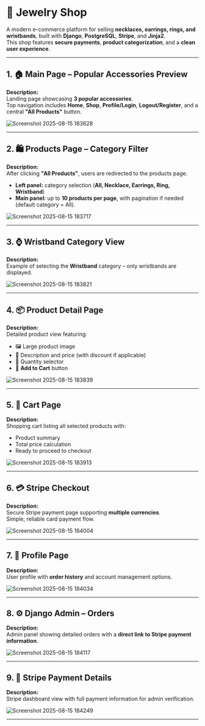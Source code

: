 # 💎 Jewelry Shop

A modern e-commerce platform for selling **necklaces, earrings, rings, and wristbands**, built with **Django**, **PostgreSQL**, **Stripe**, and **Jinja2**.  
This shop features **secure payments**, **product categorization**, and a **clean user experience**.  

---

## 1. 🏠 Main Page – Popular Accessories Preview
**Description:**  
Landing page showcasing **3 popular accessories**.  
Top navigation includes **Home**, **Shop**, **Profile/Login**, **Logout/Register**, and a central **"All Products"** button.  

![Screenshot 2025-08-15 183628](https://github.com/user-attachments/assets/1303b5e9-bb3c-4d60-9437-22bc4a84b4de)

---

## 2. 🛍 Products Page – Category Filter
**Description:**  
After clicking **"All Products"**, users are redirected to the products page.  
- **Left panel:** category selection (**All, Necklace, Earrings, Ring, Wristband**)  
- **Main panel:** up to **10 products per page**, with pagination if needed (default category = All).  

![Screenshot 2025-08-15 183717](https://github.com/user-attachments/assets/6d758571-3d08-40ab-a99c-3dfffd359e9a)

---

## 3. ⌚ Wristband Category View
**Description:**  
Example of selecting the **Wristband** category – only wristbands are displayed.  

![Screenshot 2025-08-15 183821](https://github.com/user-attachments/assets/8771cfb0-aa26-45da-943a-aebc1e4f54a1)

---

## 4. 📦 Product Detail Page
**Description:**  
Detailed product view featuring:  
- 🖼 Large product image  
- 📝 Description and price (with discount if applicable)  
- 🔢 Quantity selector  
- 🛒 **Add to Cart** button  

![Screenshot 2025-08-15 183839](https://github.com/user-attachments/assets/5f7a7057-c7e6-417c-b80f-b431268f1459)

---

## 5. 🛒 Cart Page
**Description:**  
Shopping cart listing all selected products with:  
- Product summary  
- Total price calculation  
- Ready to proceed to checkout  

![Screenshot 2025-08-15 183913](https://github.com/user-attachments/assets/941e42f8-2626-492a-95ad-d9a63c2ab9cd)

---

## 6. 💳 Stripe Checkout
**Description:**  
Secure Stripe payment page supporting **multiple currencies**.  
Simple, reliable card payment flow.  

![Screenshot 2025-08-15 184004](https://github.com/user-attachments/assets/234f266e-212b-4616-b77b-3194f0325192)

---

## 7. 👤 Profile Page
**Description:**  
User profile with **order history** and account management options.  

![Screenshot 2025-08-15 184034](https://github.com/user-attachments/assets/31e7d7b7-24ec-4b27-9895-fb6a693636e8)

---

## 8. ⚙️ Django Admin – Orders
**Description:**  
Admin panel showing detailed orders with a **direct link to Stripe payment information**.  

![Screenshot 2025-08-15 184117](https://github.com/user-attachments/assets/9b9f54a4-0002-4b06-8259-a84d658625b6)

---

## 9. 🧾 Stripe Payment Details
**Description:**  
Stripe dashboard view with full payment information for admin verification.  

![Screenshot 2025-08-15 184249](https://github.com/user-attachments/assets/5cd2bbb3-2ef2-44b3-8439-2261dabfc870)

---
